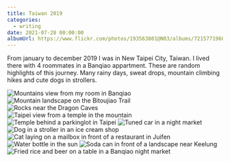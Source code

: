 ```yaml
---
title: Taiwan 2019
categories:
  - writing
date: 2021-07-28 00:00:00
albumUrl: https://www.flickr.com/photos/193563801@N03/albums/72157719602045184
---
```


From january to december 2019 I was in New Taipei City, Taiwan. I lived there with 4 roommates in a Banqiao appartment. These are random highlights of this journey. Many rainy days, sweat drops, mountain climbing hikes and cute dogs in strollers.

<div class="photo-album">
    <div class="images-row">
        <img src="https://live.staticflickr.com/65535/51340377587_9c068ffa0d_c.jpg" alt="Mountains view from my room in Banqiao">
    </div>
    <div class="images-row images-row-3">
        <img src="https://live.staticflickr.com/65535/51341841134_f5f36f8ae8.jpg" alt="Mountain landscape on the Bitoujiao Trail">
        <img src="https://live.staticflickr.com/65535/51341841074_8a6a2b5471.jpg" alt="Rocks near the Dragon Caves">
        <img src="https://live.staticflickr.com/65535/51341840969_363582245b.jpg" alt="Taipei view from a temple in the mountain">
    </div>
    <div class="images-row images-row-2">
        <img src="https://live.staticflickr.com/65535/51341098151_f65be7c69c.jpg" alt="Temple behind a parkinglot in Taipei">
        <img src="https://live.staticflickr.com/65535/51341098231_5eb89a6cd5.jpg" alt="Tuned car in a night market">
    </div>
    <div class="images-row images-row-2">
        <img src="https://live.staticflickr.com/65535/51340377287_76e753376f.jpg" alt="Dog in a stroller in an ice cream shop">
        <img src="https://live.staticflickr.com/65535/51341097996_5acba01315.jpg" alt="Cat laying on a mailbox in front of a restaurant in Juifen">
    </div>
    <div class="images-row images-row-3">
        <img src="https://live.staticflickr.com/65535/51341320728_f1265cf959.jpg" alt="Water bottle in the sun">
        <img src="https://live.staticflickr.com/65535/51341840584_8e26a67fff.jpg" alt="Soda can in front of a landscape near Keelung">
        <img src="https://live.staticflickr.com/65535/51341840669_a15e2b5428.jpg" alt="Fried rice and beer on a table in a Banqiao night market">
    </div>
</div>